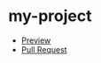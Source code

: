 # my-project
- [Preview](https://artur-shpontak.github.io/my-project)
- [Pull Request](https://github.com/artur-shpontak/my-project/pull/1)